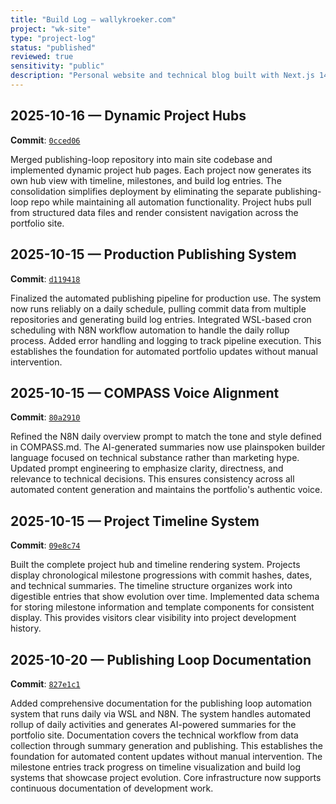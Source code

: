 ```yaml
---
title: "Build Log – wallykroeker.com"
project: "wk-site"
type: "project-log"
status: "published"
reviewed: true
sensitivity: "public"
description: "Personal website and technical blog built with Next.js 14. Git-first publishing system where commits become blog posts."
---
```





## 2025-10-16 — Dynamic Project Hubs

**Commit**: [`0cced06`](https://github.com/wally-kroeker/wallykroeker.com/commit/0cced06)

Merged publishing-loop repository into main site codebase and implemented dynamic project hub pages. Each project now generates its own hub view with timeline, milestones, and build log entries. The consolidation simplifies deployment by eliminating the separate publishing-loop repo while maintaining all automation functionality. Project hubs pull from structured data files and render consistent navigation across the portfolio site.

## 2025-10-15 — Production Publishing System

**Commit**: [`d119418`](https://github.com/wally-kroeker/wallykroeker.com/commit/d119418)

Finalized the automated publishing pipeline for production use. The system now runs reliably on a daily schedule, pulling commit data from multiple repositories and generating build log entries. Integrated WSL-based cron scheduling with N8N workflow automation to handle the daily rollup process. Added error handling and logging to track pipeline execution. This establishes the foundation for automated portfolio updates without manual intervention.

## 2025-10-15 — COMPASS Voice Alignment

**Commit**: [`80a2910`](https://github.com/wally-kroeker/wallykroeker.com/commit/80a2910)

Refined the N8N daily overview prompt to match the tone and style defined in COMPASS.md. The AI-generated summaries now use plainspoken builder language focused on technical substance rather than marketing hype. Updated prompt engineering to emphasize clarity, directness, and relevance to technical decisions. This ensures consistency across all automated content generation and maintains the portfolio's authentic voice.

## 2025-10-15 — Project Timeline System

**Commit**: [`09e8c74`](https://github.com/wally-kroeker/wallykroeker.com/commit/09e8c74)

Built the complete project hub and timeline rendering system. Projects display chronological milestone progressions with commit hashes, dates, and technical summaries. The timeline structure organizes work into digestible entries that show evolution over time. Implemented data schema for storing milestone information and template components for consistent display. This provides visitors clear visibility into project development history.

## 2025-10-20 — Publishing Loop Documentation

**Commit**: [`827e1c1`](https://github.com/wally-kroeker/wallykroeker.com/commit/827e1c1)

Added comprehensive documentation for the publishing loop automation system that runs daily via WSL and N8N. The system handles automated rollup of daily activities and generates AI-powered summaries for the portfolio site. Documentation covers the technical workflow from data collection through summary generation and publishing. This establishes the foundation for automated content updates without manual intervention. The milestone entries track progress on timeline visualization and build log systems that showcase project evolution. Core infrastructure now supports continuous documentation of development work.
